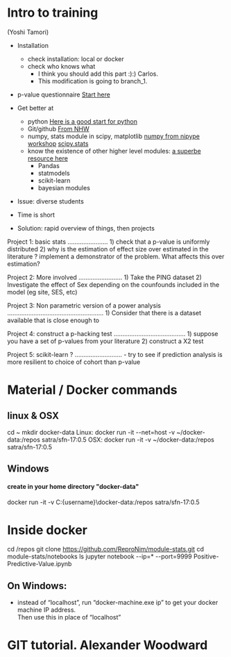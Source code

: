 # Intro to training 
(Yoshi Tamori)
* Installation
	- check installation: local or docker 
	- check who knows what
        - I think you should add this part :):) Carlos. 
        - This modification is going to branch_1.

* p-value questionnaire
		[Start here](http://www.reproducibleimaging.org/module-stats/03-p-values/)
* Get better at 
	- python
		[Here is a good start for python](https://neurohackweek.github.io/python-for-programmers/)
	- Git/github
		[From NHW](https://github.com/neurohackweek/git-and-github)
	- numpy, stats module in scipy, matplotlib
		[numpy from nipype workshop](http://nbviewer.jupyter.org/github/nipy/workshops/blob/master/170327-nipype/notebooks/numpy-advanced/numpy_advanced_py3.ipynb)
		[scipy.stats]()
	- know the existence of other higher level modules:
		[a superbe resource here](http://www.scipy-lectures.org/packages/index.html)
		- Pandas
		- statmodels
		- scikit-learn
		- bayesian modules
* Issue: diverse students
* Time is short
* Solution: rapid overview of things, then projects

Project 1: basic stats
.......................
	1) check that a p-value is uniformly distributed 
	2) why is the estimation of effect size over estimated in the literature ? implement a demonstrator of the problem. What affects this over estimation?

Project 2: More involved
.........................
	1) Take the PING dataset
	2) Investigate the effect of Sex depending on the counfounds included in the model (eg site, SES, etc) 

Project 3: Non parametric version of a power analysis
.......................................................
	1) Consider that there is a dataset available that is close enough to 

Project 4: construct a p-hacking test
.........................................
	1) suppose you have a set of p-values from your literature
	2) construct a X2 test  

Project 5: scikit-learn ? 
...........................
	- try to see if prediction analysis is more resilient to choice of cohort than p-value



# Material / Docker commands 

## linux & OSX
cd ~
mkdir docker-data
Linux: docker run -it --net=host -v ~/docker-data:/repos  satra/sfn-17:0.5
OSX: docker run -it -v ~/docker-data:/repos  satra/sfn-17:0.5

## Windows
#### create in your home directory "docker-data"

docker run -it -v C:\{username}\docker-data:/repos  satra/sfn-17:0.5

# Inside docker

cd /repos
git clone  https://github.com/ReproNim/module-stats.git
cd module-stats/notebooks
ls
jupyter notebook --ip=* --port=9999 Positive-Predictive-Value.ipynb

## On Windows: 
- instead of “localhost”, run “docker-machine.exe ip” to get your docker machine IP address.  
Then use this in place of “localhost”

# GIT tutorial. Alexander Woodward

